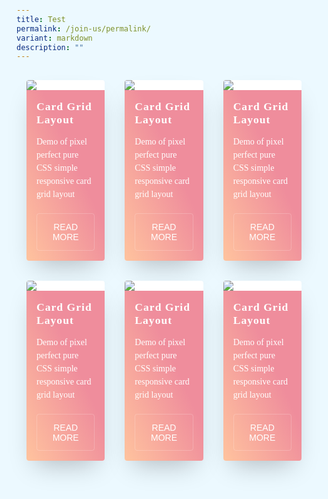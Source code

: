 ```yaml
---
title: Test
permalink: /join-us/permalink/
variant: markdown
description: ""
---
```

<style>
	/* Font */
@import url('https://fonts.googleapis.com/css?family=Quicksand:400,700');

/* Design */
*,
*::before,
*::after {
  box-sizing: border-box;
}

html {
  background-color: #ecf9ff;
}

body {
  color: #272727;
  font-family: 'Quicksand', serif;
  font-style: normal;
  font-weight: 400;
  letter-spacing: 0;
  padding: 1rem;
}

.main{
  max-width: 1200px;
  margin: 0 auto;
}

h1 {
    font-size: 24px;
    font-weight: 400;
    text-align: center;
}

img {
  height: auto;
  max-width: 100%;
  vertical-align: middle;
}

.btn {
  color: #ffffff;
  padding: 0.8rem;
  font-size: 14px;
  text-transform: uppercase;
  border-radius: 4px;
  font-weight: 400;
  display: block;
  width: 100%;
  cursor: pointer;
  border: 1px solid rgba(255, 255, 255, 0.2);
  background: transparent;
}

.btn:hover {
  background-color: rgba(255, 255, 255, 0.12);
}

.cards {
  display: flex;
  flex-wrap: wrap;
  list-style: none;
  margin: 0;
  padding: 0;
}

.cards_item {
  display: flex;
  padding: 1rem;
}

@media (min-width: 40rem) {
  .cards_item {
    width: 50%;
  }
}

@media (min-width: 56rem) {
  .cards_item {
    width: 33.3333%;
  }
}

.card {
  background-color: white;
  border-radius: 0.25rem;
  box-shadow: 0 20px 40px -14px rgba(0, 0, 0, 0.25);
  display: flex;
  flex-direction: column;
  overflow: hidden;
}

.card_content {
  padding: 1rem;
  background: linear-gradient(to bottom left, #EF8D9C 40%, #FFC39E 100%);
}

.card_title {
  color: #ffffff;
  font-size: 1.1rem;
  font-weight: 700;
  letter-spacing: 1px;
  text-transform: capitalize;
  margin: 0px;
}

.card_text {
  color: #ffffff;
  font-size: 0.875rem;
  line-height: 1.5;
  margin-bottom: 1.25rem;    
  font-weight: 400;
}
.made_by{
  font-weight: 400;
  font-size: 13px;
  margin-top: 35px;
  text-align: center;
}
	</style>
	
  <ul class="cards">
    <li class="cards_item">
      <div class="card">
        <div class="card_image"><img src="https://picsum.photos/500/300/?image=10"></div>
        <div class="card_content">
          <h2 class="card_title">Card Grid Layout</h2>
          <p class="card_text">Demo of pixel perfect pure CSS simple responsive card grid layout</p>
          <button class="btn card_btn">Read More</button>
        </div>
      </div>
    </li>
    <li class="cards_item">
      <div class="card">
        <div class="card_image"><img src="https://picsum.photos/500/300/?image=5"></div>
        <div class="card_content">
          <h2 class="card_title">Card Grid Layout</h2>
          <p class="card_text">Demo of pixel perfect pure CSS simple responsive card grid layout</p>
          <button class="btn card_btn">Read More</button>
        </div>
      </div>
    </li>
    <li class="cards_item">
      <div class="card">
        <div class="card_image"><img src="https://picsum.photos/500/300/?image=11"></div>
        <div class="card_content">
          <h2 class="card_title">Card Grid Layout</h2>
          <p class="card_text">Demo of pixel perfect pure CSS simple responsive card grid layout</p>
          <button class="btn card_btn">Read More</button>
        </div>
      </div>
    </li>
    <li class="cards_item">
      <div class="card">
        <div class="card_image"><img src="https://picsum.photos/500/300/?image=14"></div>
        <div class="card_content">
          <h2 class="card_title">Card Grid Layout</h2>
          <p class="card_text">Demo of pixel perfect pure CSS simple responsive card grid layout</p>
          <button class="btn card_btn">Read More</button>
        </div>
      </div>
    </li>
    <li class="cards_item">
      <div class="card">
        <div class="card_image"><img src="https://picsum.photos/500/300/?image=17"></div>
        <div class="card_content">
          <h2 class="card_title">Card Grid Layout</h2>
          <p class="card_text">Demo of pixel perfect pure CSS simple responsive card grid layout</p>
          <button class="btn card_btn">Read More</button>
        </div>
      </div>
    </li>
    <li class="cards_item">
      <div class="card">
        <div class="card_image"><img src="https://picsum.photos/500/300/?image=2"></div>
        <div class="card_content">
          <h2 class="card_title">Card Grid Layout</h2>
          <p class="card_text">Demo of pixel perfect pure CSS simple responsive card grid layout</p>
          <button class="btn card_btn">Read More</button>
        </div>
      </div>
    </li>
  </ul>
